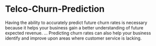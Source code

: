 # Telco-Churn-Prediction
Having the ability to accurately predict future churn rates is necessary because it helps your business gain a better understanding of future expected revenue. ... Predicting churn rates can also help your business identify and improve upon areas where customer service is lacking.
